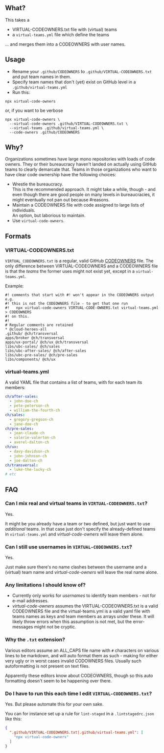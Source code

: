 ## What?

This takes a

- VIRTUAL-CODEOWNERS.txt file with (virtual) teams
- a `virtual-teams.yml` file which define the teams

... and merges them into a CODEOWNERS with user names.

## Usage

- Rename your `.github/CODEOWNERS` to `.github/VIRTUAL-CODEOWNERS.txt` and put team names in them.
- Specify team names that don't (yet) exist on GitHub level in a `.github/virtual-teams.yml`
- Run this:

```
npx virtual-code-owners
```

or, if you want to be verbose

```
npx virtual-code-owners \
  --virtual-code-owners .github/VIRTUAL-CODEOWNERS.txt \
  --virtual-teams .github/virtual-teams.yml \
  --code-owners .github/CODEOWNERS
```

## Why?

Organizations sometimes have large mono repositories with loads of code owners.
They or their bureaucracy haven't landed on actually using GitHub teams to clearly
demarcate that. Teams in those organizations who want to have clear code ownership
have the following choices:

- Wrestle the bureaucracy.  
  This is the recommended approach. It might take a while, though - and even
  though there are good people on many levels in bureaucracies, it might
  eventually not pan out because #reasons.
- Maintain a CODEOWNERS file with code assigned to large lists of individuals.  
  An option, but laborious to maintain.
- Use `virtual-code-owners`.

## Formats

### VIRTUAL-CODEOWNERS.txt

`VIRTUAL_CODEOWNERS.txt` is a regular, valid GitHub [CODEOWNERS](https://docs.github.com/en/repositories/managing-your-repositorys-settings-and-features/customizing-your-repository/about-code-owners#codeowners-and-branch-protection) file.
The only difference between VIRTUAL-CODEOWNERS and a CODEOWNERS file is that
the _teams_ the former uses might not exist yet, except in a `virtual-teams.yml`.

Example:

```
#! comments that start with #! won't appear in the CODEOWNERS output e.g.
#! this is not the CODEOWNERS file - to get that one run
#!   npx virtual-code-owners VIRTUAL-CODE-OWNERS.txt virtual-teams.yml > CODEOWNERS
#! on this.
#!
# Regular comments are retained
* @cloud-heroes-all
.github/ @ch/transversal
apps/broker @ch/transversal
apps/ux-portal/ @ch/ux @ch/transversal
libs/ubc-sales/ @ch/sales
libs/ubc-after-sales/ @ch/after-sales
libs/ubc-pre-sales/ @ch/pre-sales
libs/components/ @ch/ux
```

### virtual-teams.yml

A valid YAML file that contains a list of teams, with for each team its members:

```yaml
ch/after-sales:
  - john-doe-ch
  - pete-peterson-ch
  - william-the-fourth-ch
ch/sales:
  - gregory-gregson-ch
  - jane-doe-ch
ch/pre-sales:
  - jean-claude-ch
  - valerie-valerton-ch
  - averel-dalton-ch
ch/ux:
  - davy-davidson-ch
  - john-johnson-ch
  - joe-dalton-ch
ch/transversal:
  - luke-the-lucky-ch
# etc
```

## FAQ

### Can I mix real and virtual teams in `VIRTUAL-CODEOWNERS.txt`?

Yes.

It might be you already have a team or two defined, but just want to use
_additional_ teams. In that case just don't specify the already-defined teams
in `virtual-teams.yml` and _virtual-code-owners_ will leave them alone.

### Can I still use usernames in `VIRTUAL-CODEOWNERS.txt`?

Yes.

Just make sure there's no name clashes between the username and a (virtual)
team name and _virtual-code-owners_ will leave the real name alone.

### Any limitations I should know of?

- Currently only works for _usernames_ to identify team members - not for e-mail
  addresses.
- _virtual-code-owners_ assumes the VIRTUAL-CODEOWNERS.txt is a valid CODEOWNERS
  file and the virtual-teams.yml is a valid yaml file with teams names as keys
  and team members as arrays under these. It will likely throw errors when this
  assumption is not met, but the error-messages might not be cryptic.

### Why the `.txt` extension?

Various editors assume an ALL_CAPS file name with `#` characters on various lines
to be markdown, and will auto format them as such - making for either very ugly
or in worst cases invalid CODOWNERS files. Usually such autoformatting is not
present on text files.

Apparently these editors know about CODEOWNERS, though so this auto formatting
doesn't seem to be happening over there.

### Do I have to run this each time I edit `VIRTUAL-CODEOWNERS.txt`?

Yes. But please automate this for your own sake.

You can for instance set up a rule for `lint-staged` in a `.lintstagedrc.json`
like this:

```json
{
  ".github/VIRTUAL-CODEOWNERS.txt|.github/virtual-teams.yml": [
    "npx virtual-code-owners"
  ]
}
```
